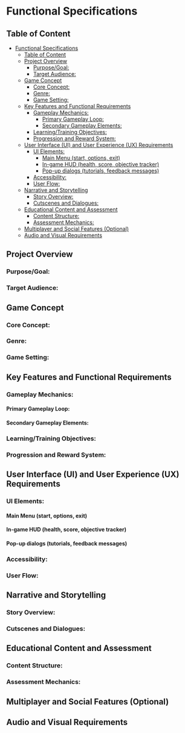 # Functional Specifications

## Table of Content

- [Functional Specifications](#functional-specifications)
  - [Table of Content](#table-of-content)
  - [Project Overview](#project-overview)
    - [Purpose/Goal:](#purposegoal)
    - [Target Audience:](#target-audience)
  - [Game Concept](#game-concept)
    - [Core Concept:](#core-concept)
    - [Genre:](#genre)
    - [Game Setting:](#game-setting)
  - [Key Features and Functional Requirements](#key-features-and-functional-requirements)
    - [Gameplay Mechanics:](#gameplay-mechanics)
      - [Primary Gameplay Loop:](#primary-gameplay-loop)
      - [Secondary Gameplay Elements:](#secondary-gameplay-elements)
    - [Learning/Training Objectives:](#learningtraining-objectives)
    - [Progression and Reward System:](#progression-and-reward-system)
  - [User Interface (UI) and User Experience (UX) Requirements](#user-interface-ui-and-user-experience-ux-requirements)
    - [UI Elements:](#ui-elements)
      - [Main Menu (start, options, exit)](#main-menu-start-options-exit)
      - [In-game HUD (health, score, objective tracker)](#in-game-hud-health-score-objective-tracker)
      - [Pop-up dialogs (tutorials, feedback messages)](#pop-up-dialogs-tutorials-feedback-messages)
    - [Accessibility:](#accessibility)
    - [User Flow:](#user-flow)
  - [Narrative and Storytelling](#narrative-and-storytelling)
    - [Story Overview:](#story-overview)
    - [Cutscenes and Dialogues:](#cutscenes-and-dialogues)
  - [Educational Content and Assessment](#educational-content-and-assessment)
    - [Content Structure:](#content-structure)
    - [Assessment Mechanics:](#assessment-mechanics)
  - [Multiplayer and Social Features (Optional)](#multiplayer-and-social-features-optional)
  - [Audio and Visual Requirements](#audio-and-visual-requirements)


## Project Overview

### Purpose/Goal:

<!-- Define the primary purpose of the game (e.g., educational, training, health improvement).
Specify target outcomes (e.g., increase knowledge in a specific field, improve cognitive skills, change user behavior). -->

### Target Audience:

<!-- Age group, demographics, and user profile (e.g., students, professionals, patients). -->

## Game Concept

### Core Concept: 

<!-- Brief description of the game's core mechanics and theme. -->

### Genre: 

<!-- Define the genre (e.g., simulation, adventure, puzzle). -->

### Game Setting:

<!-- Outline the environment and story setting (e.g., futuristic city, ancient civilization, hospital simulation). -->

## Key Features and Functional Requirements

### Gameplay Mechanics:

#### Primary Gameplay Loop: 

<!-- Detailed explanation of the main activities the player will engage in (e.g., solving puzzles, navigating challenges). -->

#### Secondary Gameplay Elements: 

<!-- Additional activities or features (e.g., collecting items, interacting with NPCs). -->

### Learning/Training Objectives:

<!-- Define specific educational or training goals aligned with the purpose of the game. -->

### Progression and Reward System:

<!-- Describe how players progress through the game (e.g., levels, chapters, achievements).
Define rewards (e.g., badges, certificates, points system) and their impact on player motivation. -->

## User Interface (UI) and User Experience (UX) Requirements

### UI Elements:

#### Main Menu (start, options, exit)

#### In-game HUD (health, score, objective tracker)

#### Pop-up dialogs (tutorials, feedback messages)

### Accessibility:

<!-- Consider features like subtitles, color-blind modes, and adjustable text size. -->

### User Flow:

<!-- Outline typical user interactions and navigation paths through the game. -->

## Narrative and Storytelling

### Story Overview: 

<!-- Brief plot summary, key characters, and narrative arcs. -->

### Cutscenes and Dialogues:

<!-- Define the key narrative moments and any interactions or dialogues. -->

## Educational Content and Assessment

### Content Structure: 

<!-- Outline the educational content or curriculum integrated into the game. -->

### Assessment Mechanics:

<!-- Define methods of assessing player knowledge/skills (e.g., quizzes, skill challenges, scenarios).
Describe feedback mechanisms (e.g., immediate feedback, performance reports). -->

## Multiplayer and Social Features (Optional)
<!-- Multiplayer Mode: Describe multiplayer capabilities (if applicable), including cooperative or competitive modes.
Social Integration: Define social features (e.g., leaderboards, sharing progress). -->

## Audio and Visual Requirements
<!-- Visual Style: Describe the game's aesthetic (e.g., realistic, cartoonish, minimalistic).
Sound Design: Outline the types of audio elements (e.g., background music, sound effects, voiceovers).
Accessibility Considerations: Provide options for audio customization (e.g., volume controls, mute options). -->
